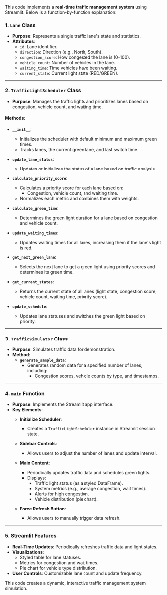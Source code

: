 This code implements a **real-time traffic management system** using Streamlit. Below is a function-by-function explanation:

### **1. `Lane` Class**
- **Purpose**: Represents a single traffic lane's state and statistics.
- **Attributes**:
  - `id`: Lane identifier.
  - `direction`: Direction (e.g., North, South).
  - `congestion_score`: How congested the lane is (0-100).
  - `vehicle_count`: Number of vehicles in the lane.
  - `waiting_time`: Time vehicles have been waiting.
  - `current_state`: Current light state (RED/GREEN).

---

### **2. `TrafficLightScheduler` Class**
- **Purpose**: Manages the traffic lights and prioritizes lanes based on congestion, vehicle count, and waiting time.

#### **Methods**:
- **`__init__`**:
  - Initializes the scheduler with default minimum and maximum green times.
  - Tracks lanes, the current green lane, and last switch time.

- **`update_lane_status`**:
  - Updates or initializes the status of a lane based on traffic analysis.

- **`calculate_priority_score`**:
  - Calculates a priority score for each lane based on:
    - Congestion, vehicle count, and waiting time.
  - Normalizes each metric and combines them with weights.

- **`calculate_green_time`**:
  - Determines the green light duration for a lane based on congestion and vehicle count.

- **`update_waiting_times`**:
  - Updates waiting times for all lanes, increasing them if the lane's light is red.

- **`get_next_green_lane`**:
  - Selects the next lane to get a green light using priority scores and determines its green time.

- **`get_current_states`**:
  - Returns the current state of all lanes (light state, congestion score, vehicle count, waiting time, priority score).

- **`update_schedule`**:
  - Updates lane statuses and switches the green light based on priority.

---

### **3. `TrafficSimulator` Class**
- **Purpose**: Simulates traffic data for demonstration.
- **Method**:
  - **`generate_sample_data`**:
    - Generates random data for a specified number of lanes, including:
      - Congestion scores, vehicle counts by type, and timestamps.

---

### **4. `main` Function**
- **Purpose**: Implements the Streamlit app interface.
- **Key Elements**:
  - **Initialize Scheduler**:
    - Creates a `TrafficLightScheduler` instance in Streamlit session state.
  
  - **Sidebar Controls**:
    - Allows users to adjust the number of lanes and update interval.

  - **Main Content**:
    - Periodically updates traffic data and schedules green lights.
    - Displays:
      - Traffic light status (as a styled DataFrame).
      - System metrics (e.g., average congestion, wait times).
      - Alerts for high congestion.
      - Vehicle distribution (pie chart).

  - **Force Refresh Button**:
    - Allows users to manually trigger data refresh.

---

### **5. Streamlit Features**
- **Real-Time Updates**: Periodically refreshes traffic data and light states.
- **Visualizations**:
  - Styled table for lane statuses.
  - Metrics for congestion and wait times.
  - Pie chart for vehicle type distribution.
- **User Controls**: Customizable lane count and update frequency.

This code creates a dynamic, interactive traffic management system simulation.
